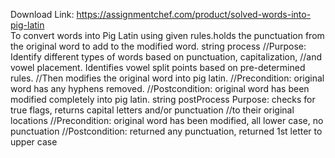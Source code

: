 Download Link: https://assignmentchef.com/product/solved-words-into-pig-latin
<br>
To convert words into Pig Latin using given rules.holds the punctuation from the original word to add to the modified word. string process //Purpose: Identify different types of words based on punctuation, capitalization, //and vowel placement. Identifies vowel split points based on pre-determined rules. //Then modifies the original word into pig latin. //Precondition: original word has any hyphens removed. //Postcondition: original word has been modified completely into pig latin. string postProcess Purpose: checks for true flags, returns capital letters and/or punctuation //to their original locations //Precondition: original word has been modified, all lower case, no punctuation //Postcondition: returned any punctuation, returned 1st letter to upper case